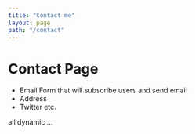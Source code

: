 ```yaml
---
title: "Contact me"
layout: page
path: "/contact"
---
```


# Contact Page 

- Email 
    Form that will subscribe users and send email 
- Address
- Twitter etc.

all dynamic ...
